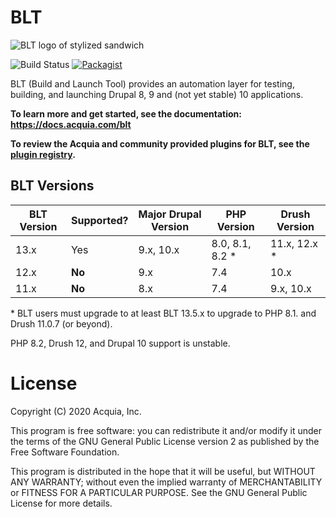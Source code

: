 # BLT

![BLT logo of stylized sandwich](https://github.com/acquia/blt/raw/11.x/docs/_static/blt-logo.png)

![Build Status](https://github.com/acquia/blt/actions/workflows/orca.yml/badge.svg?main) [![Packagist](https://img.shields.io/packagist/v/acquia/blt.svg)](https://packagist.org/packages/acquia/blt)

BLT (Build and Launch Tool) provides an automation layer for testing, building, and launching Drupal 8, 9 and (not yet stable) 10 applications.

**To learn more and get started, see the documentation: https://docs.acquia.com/blt**

**To review the Acquia and community provided plugins for BLT, see the [plugin registry](https://support-acquia.force.com/s/article/360046918614-Acquia-BLT-Plugins).**

## BLT Versions

| BLT Version | Supported? | Major Drupal Version | PHP Version     | Drush Version |
|-------------|------------|----------------------|-----------------|---------------|
| 13.x        | Yes        | 9.x, 10.x            | 8.0, 8.1, 8.2 * | 11.x, 12.x *  |
| 12.x        | **No**     | 9.x                  | 7.4             | 10.x          |
| 11.x        | **No**     | 8.x                  | 7.4             | 9.x, 10.x     |

\* BLT users must upgrade to at least BLT 13.5.x to upgrade to PHP 8.1. and Drush 11.0.7 (or beyond).

PHP 8.2, Drush 12, and Drupal 10 support is unstable.

# License

Copyright (C) 2020 Acquia, Inc.

This program is free software: you can redistribute it and/or modify it under the terms of the GNU General Public License version 2 as published by the Free Software Foundation.

This program is distributed in the hope that it will be useful, but WITHOUT ANY WARRANTY; without even the implied warranty of MERCHANTABILITY or FITNESS FOR A PARTICULAR PURPOSE.  See the GNU General Public License for more details.
